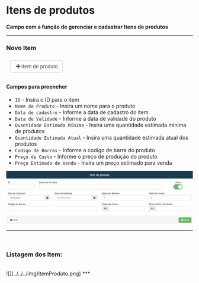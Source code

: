 # Itens de produtos
**Campo com a função de gerenciar e cadastrar Itens de produtos**
***
### Novo Item

![](../../../img/novoItem.png)

#### **Campos para preencher**

* `ID` - Insira o ID para o item
* `Nome do Produto` - Insira um nome para o produto
* `Data de cadastro` - Informe a data de cadastro do item
* `Data de Validade` - Informe a data de validade do produto
* `Quantidade Estimada Mínima` - Insira uma quantidade estimada minima de produtos
* `Quantidade Estimada Atual` - Insira uma quantidade estimada atual dos produtos
* `Codigo de Barras` - Informe o codigo de barra do produto
* `Preço de Custo` - Informe o preço de produção do produto
* `Preço Estimado de Venda` - Insira um preço estimado para venda

![](../../../img/cadastroItem.png)
***
<br>

### **Listagem dos Item:**
<br>
![](../../../img/itemProduto.png)
***
